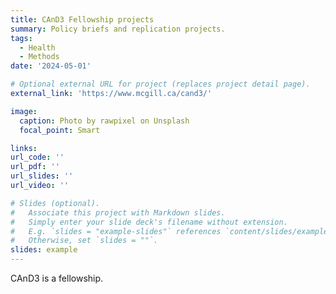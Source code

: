 ```yaml
---
title: CAnD3 Fellowship projects
summary: Policy briefs and replication projects.
tags:
  - Health
  - Methods
date: '2024-05-01'

# Optional external URL for project (replaces project detail page).
external_link: 'https://www.mcgill.ca/cand3/'

image:
  caption: Photo by rawpixel on Unsplash
  focal_point: Smart

links:
url_code: ''
url_pdf: ''
url_slides: ''
url_video: ''

# Slides (optional).
#   Associate this project with Markdown slides.
#   Simply enter your slide deck's filename without extension.
#   E.g. `slides = "example-slides"` references `content/slides/example-slides.md`.
#   Otherwise, set `slides = ""`.
slides: example
---
```


CAnD3 is a fellowship.
